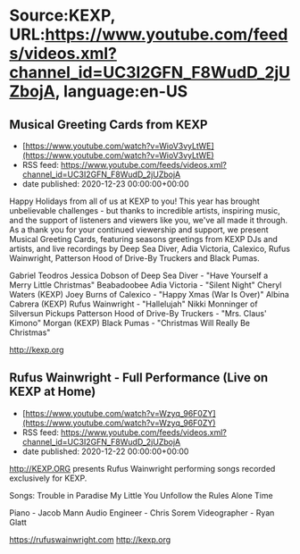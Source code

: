 # Source:KEXP, URL:https://www.youtube.com/feeds/videos.xml?channel_id=UC3I2GFN_F8WudD_2jUZbojA, language:en-US

## Musical Greeting Cards from KEXP
 - [https://www.youtube.com/watch?v=WioV3vyLtWE](https://www.youtube.com/watch?v=WioV3vyLtWE)
 - RSS feed: https://www.youtube.com/feeds/videos.xml?channel_id=UC3I2GFN_F8WudD_2jUZbojA
 - date published: 2020-12-23 00:00:00+00:00

Happy Holidays from all of us at KEXP to you! This year has brought unbelievable challenges - but thanks to incredible artists, inspiring music, and the support of listeners and viewers like you, we've all made it through. As a thank you for your continued viewership and support, we present Musical Greeting Cards, featuring seasons greetings from KEXP DJs and artists, and live recordings by Deep Sea Diver, Adia Victoria, Calexico, Rufus Wainwright, Patterson Hood of Drive-By Truckers and Black Pumas. 

Gabriel Teodros
Jessica Dobson of Deep Sea Diver - "Have Yourself a Merry Little Christmas"
Beabadoobee
Adia Victoria - "Silent Night"
Cheryl Waters (KEXP)
Joey Burns of Calexico - "Happy Xmas (War Is Over)"
Albina Cabrera (KEXP)
Rufus Wainwright - "Hallelujah"
Nikki Monninger of Silversun Pickups
Patterson Hood of Drive-By Truckers - "Mrs. Claus' Kimono"
Morgan (KEXP)
Black Pumas - "Christmas Will Really Be Christmas"

http://kexp.org

## Rufus Wainwright - Full Performance (Live on KEXP at Home)
 - [https://www.youtube.com/watch?v=Wzyq_96F0ZY](https://www.youtube.com/watch?v=Wzyq_96F0ZY)
 - RSS feed: https://www.youtube.com/feeds/videos.xml?channel_id=UC3I2GFN_F8WudD_2jUZbojA
 - date published: 2020-12-22 00:00:00+00:00

http://KEXP.ORG presents Rufus Wainwright performing songs recorded exclusively for KEXP.

Songs:
Trouble in Paradise 
My Little You
Unfollow the Rules
Alone Time

Piano - Jacob Mann
Audio Engineer - Chris Sorem 
Videographer - Ryan Glatt

https://rufuswainwright.com
http://kexp.org

